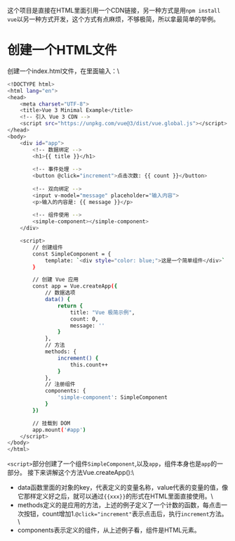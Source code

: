 这个项目是直接在HTML里面引用一个CDN链接，另一种方式是用`npm install vue`以另一种方式开发，这个方式有点麻烦，不够极简，所以拿最简单的举例。

# 创建一个HTML文件
创建一个index.html文件，在里面输入：\
```bash
<!DOCTYPE html>
<html lang="en">
<head>
    <meta charset="UTF-8">
    <title>Vue 3 Minimal Example</title>
    <!-- 引入 Vue 3 CDN -->
    <script src="https://unpkg.com/vue@3/dist/vue.global.js"></script>
</head>
<body>
    <div id="app">
        <!-- 数据绑定 -->
        <h1>{{ title }}</h1>
        
        <!-- 事件处理 -->
        <button @click="increment">点击次数: {{ count }}</button>
        
        <!-- 双向绑定 -->
        <input v-model="message" placeholder="输入内容">
        <p>输入的内容是: {{ message }}</p>
        
        <!-- 组件使用 -->
        <simple-component></simple-component>
    </div>

    <script>
        // 创建组件
        const SimpleComponent = {
            template: `<div style="color: blue;">这是一个简单组件</div>`
        }

        // 创建 Vue 应用
        const app = Vue.createApp({
            // 数据选项
            data() {
                return {
                    title: "Vue 极简示例",
                    count: 0,
                    message: ''
                }
            },
            // 方法
            methods: {
                increment() {
                    this.count++
                }
            },
            // 注册组件
            components: {
                'simple-component': SimpleComponent
            }
        })

        // 挂载到 DOM
        app.mount('#app')
    </script>
</body>
</html>
```
`<script>`部分创建了一个组件`SimpleComponent`,以及`app`，组件本身也是`app`的一部分。
接下来讲解这个方法Vue.createApp():\
* data函数里面的对象的key，代表定义的变量名称，value代表的变量的值，像它那样定义好之后，就可以通过`{{xxx}}`的形式在HTML里面直接使用。\
* methods定义的是应用的方法，上述的例子定义了一个计数的函数，每点击一次按钮，count增加1.`@click="increment"`表示点击后，执行`increment`方法。\
* components表示定义的组件，从上述例子看，组件是HTML元素。